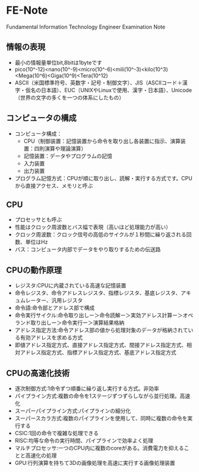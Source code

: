 # FE-Note
Fundamental Information Technology Engineer Examination Note

## 情報の表現
- 最小の情報量単位bit,8bitは1byteです
- pico(10^-12)<nano(10^-9)<micro(10^-6)<mili(10^-3)<kilo(10^3)<Mega(10^6)<Giga(10^9)<Tera(10^12)
- ASCII（米国標準符号、英数字・記号・制御文字）、JIS（ASCIIコード＋漢字・仮名の日本語）、EUC（UNIXやLinuxで使用、漢字・日本語）、Unicode（世界の文字の多くを一つの体系にしたもの）

## コンピュータの構成
- コンピュータ構成： 
  - CPU（制御装置：記憶装置から命令を取り出し各装置に指示、演算装置：四則演算や理論演算）
  - 記憶装置：データやプログラムの記憶
  - 入力装置
  - 出力装置
- プログラム記憶方式：CPUが順に取り出し、読解・実行する方式です。CPUから直接アクセス、メモリと呼ぶ

## CPU
- プロセッサとも呼ぶ
- 性能はクロック周波数とバス幅で表現（高いほど処理能力が高い）
- クロック周波数：クロック信号の高低のサイクルが１秒間に繰り返される回数、単位はHz
- バス：コンピュータ内部でデータをやり取りするための伝送路

## CPUの動作原理
- レジスタ:CPUに内蔵されている高速な記憶装置
- 命令レジスタ、命令アドレスレジスタ、指標レジスタ、基底レジスタ、アキュムレーター、汎用レジスタ
- 命令語:命令部とアドレス部で構成
- 命令実行サイクル:命令取り出しー＞命令読解ー＞実効アドレス計算ー＞オペランド取り出しー＞命令実行ー＞演算結果格納
- アドレス指定方法:命令アドレス部の値から処理対象のデータが格納されている有効アドレスを求める方式
- 即値アドレス指定方式、直接アドレス指定方式、間接アドレス指定方式、相対アドレス指定方式、指標アドレス指定方式、基底アドレス指定方式

## CPUの高速化技術
- 逐次制御方式:1命令ずつ順番に繰り返し実行する方式。非効率
- パイプライン方式:複数の命令を1ステージずつずらしながら並行処理。高速化
- スーパーパイプライン方式:パイプラインの細分化
- スーパースカラ方式:複数のパイプラインを使用して、同時に複数の命令を実行する
- CSIC:1回の命令で複雑な処理できる
- RISC:均等な命令の実行時間、パイプラインで効率よく処理
- マルチプロセッサ:一つのCPU内に複数のcoreがある。消費電力を抑えることと高速化の処理
- GPU:行列演算を持ちて3Dの画像処理を高速に実行する画像処理装置

